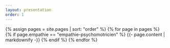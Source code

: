 ```yaml
---
layout: presentation
order: 1
---
```


{% assign pages = site.pages | sort: "order" %}
{% for page in pages %}
 {% if page.empathie == "empathie-psychomotricien" %}
    {{- page.content | markdownify -}}
  {% endif %}
{% endfor %}